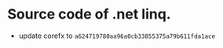 <!--自述文件-->

# Source code of .net linq.

- update corefx to `a624719780aa96a0cb33855375a79b611fda1ace`
